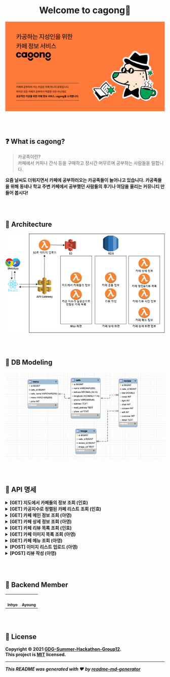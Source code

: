 <h1 align="center">Welcome to cagong👋</h1>

<p align="center">
<img width="700" src="./assets/main.png" />
</p>

<br><br>

## ❓ What is cagong?

> 카공족이란? <br> 카페에서 커피나 간식 등을 구매하고 장시간 머무르며 공부하는 사람들을 말합니다.

**요즘 날씨도 더워지면서 카페에 공부하러오는 카공족들이 늘어나고 있습니다. 카공족들을 위해 동네나 학교 주변 카페에서 공부했던 사람들의 후기나 여담을 올리는 커뮤니티 만들어 봅시다!**

<br><br>

## 📌 Architecture

<p align="center">
<img src="./assets/kagong_diagram.png" />
</p>

<br><br>

## 📂 DB Modeling

<p align="center">
<img src="./assets/db_modeling.png" />
</p>

<br><br>

## 🚩 API 명세


<details>
<summary><b>[GET]  지도에서 카페들의 정보 조회 (인효)<b></summary>
<div markdown="1">       

<br>

100m 반경에 있는 카페 목록의 위도, 경도, 카페 이름을 반환합니다. <br>

<img width="300" src="https://s3.us-west-2.amazonaws.com/secure.notion-static.com/83fad212-048e-4e92-9ee6-1b1849e7d9e4/Untitled.png?X-Amz-Algorithm=AWS4-HMAC-SHA256&X-Amz-Credential=AKIAT73L2G45O3KS52Y5%2F20210711%2Fus-west-2%2Fs3%2Faws4_request&X-Amz-Date=20210711T012223Z&X-Amz-Expires=86400&X-Amz-Signature=54723ac59f5dd37a643ac6223e3ac0645a95b2d862c7b88a61e05f673114ba92&X-Amz-SignedHeaders=host&response-content-disposition=filename%20%3D%22Untitled.png%22" />

```
[GET] /cafes?latitude=x&longitude=x
```

- **Response Body**

    ```json
    {
        "sucess": "true",
        "data": [
            {
                "id": "806447073",
                "place_name": "투썸플레이스 이대역점",
                "latitude": "37.5572360514845",
                "longitude": "126.94569812655"
            },
            {
                "id": "1866064248",
                "place_name": "카페봄봄 이화여대점",
                "latitude": "37.55722067043155",
                "longitude": "126.94555893119713"
            },
            {
                "id": "19622085",
                "place_name": "공차 이대점",
                "latitude": "37.5569764014276",
                "longitude": "126.945345206914"
            },
            {
                "id": "438330961",
                "place_name": "흑화당 이대점",
                "latitude": "37.5571243278597",
                "longitude": "126.945698207623"
            },
            {
                "id": "13127567",
                "place_name": "카페쥬디",
                "latitude": "37.5572832629733",
                "longitude": "126.946485798103"
            },
            {
                "id": "1595131797",
                "place_name": "커피베이 이대역점",
                "latitude": "37.55650794784634",
                "longitude": "126.945485885993"
            },
            {
                "id": "10368507",
                "place_name": "라바짜 이대점",
                "latitude": "37.5574344119916",
                "longitude": "126.946005822281"
            },
            {
                "id": "213867029",
                "place_name": "다인전통찻집",
                "latitude": "37.556443159523",
                "longitude": "126.945667012953"
            },
            {
                "id": "23040316",
                "place_name": "바카라",
                "latitude": "37.55606405286577",
                "longitude": "126.9461324344883"
            },
            {
                "id": "17811924",
                "place_name": "이지웨이 이대점",
                "latitude": "37.5572252103555",
                "longitude": "126.945634755837"
            }
        ]
    }
    ```

</div>
</details>

<details>
<summary><b>[GET] 카공지수로 정렬된 카페 리스트 조회 (인효)<b></summary>
<div markdown="1">   

<br>
새로운 페이지나 지도 옆에 슬라이드로 평점이 높은 까페 순으로 위도, 경도, 카페 이름 반환합니다. <br><br>

<img width="300" src="https://s3.us-west-2.amazonaws.com/secure.notion-static.com/b3223d6c-0d6f-4d29-a4b6-4b878bcb6400/Untitled.png?X-Amz-Algorithm=AWS4-HMAC-SHA256&X-Amz-Credential=AKIAT73L2G45O3KS52Y5%2F20210711%2Fus-west-2%2Fs3%2Faws4_request&X-Amz-Date=20210711T012725Z&X-Amz-Expires=86400&X-Amz-Signature=d44d401fd6900f79e7c218cbbf2d660b190d20dd0052cde3a65161f5fedf4276&X-Amz-SignedHeaders=host&response-content-disposition=filename%20%3D%22Untitled.png%22" />

```
[GET] /cafes/sorted?latitude=12345678901234&longitude=12345678901234
```

- **Response Body**

    ```json
    {
        "sucess": "true",
        "data": [
            {
                "id": "806447073",
                "place_name": "투썸플레이스 이대역점",
                "latitude": "37.5572360514845",
                "longitude": "126.94569812655",
                "avg_star": 3.227272727272727
            },
            {
                "id": "1866064248",
                "place_name": "카페봄봄 이화여대점",
                "latitude": "37.55722067043155",
                "longitude": "126.94555893119713",
                "avg_star": "false"
            },
            {
                "id": "19622085",
                "place_name": "공차 이대점",
                "latitude": "37.5569764014276",
                "longitude": "126.945345206914",
                "avg_star": "false"
            },
            {
                "id": "438330961",
                "place_name": "흑화당 이대점",
                "latitude": "37.5571243278597",
                "longitude": "126.945698207623",
                "avg_star": "false"
            },
            {
                "id": "13127567",
                "place_name": "카페쥬디",
                "latitude": "37.5572832629733",
                "longitude": "126.946485798103",
                "avg_star": "false"
            },
            {
                "id": "1595131797",
                "place_name": "커피베이 이대역점",
                "latitude": "37.55650794784634",
                "longitude": "126.945485885993",
                "avg_star": "false"
            },
            {
                "id": "10368507",
                "place_name": "라바짜 이대점",
                "latitude": "37.5574344119916",
                "longitude": "126.946005822281",
                "avg_star": "false"
            },
            {
                "id": "213867029",
                "place_name": "다인전통찻집",
                "latitude": "37.556443159523",
                "longitude": "126.945667012953",
                "avg_star": "false"
            },
            {
                "id": "23040316",
                "place_name": "바카라",
                "latitude": "37.55606405286577",
                "longitude": "126.9461324344883",
                "avg_star": "false"
            },
            {
                "id": "17811924",
                "place_name": "이지웨이 이대점",
                "latitude": "37.5572252103555",
                "longitude": "126.945634755837",
                "avg_star": "false"
            }
        ]
    }
    ```

</div>
</details>



<details>
<summary><b>[GET] 카페 메인 정보 조회 (아영)<b></summary>
<div markdown="1">   

<br>
해당 카페의 메인 정보를 조회합니다. <br><br>

<img width="300" src="https://s3.us-west-2.amazonaws.com/secure.notion-static.com/5013dd11-114f-48b6-a1a3-c17193efab45/Untitled.png?X-Amz-Algorithm=AWS4-HMAC-SHA256&X-Amz-Credential=AKIAT73L2G45O3KS52Y5%2F20210711%2Fus-west-2%2Fs3%2Faws4_request&X-Amz-Date=20210711T012900Z&X-Amz-Expires=86400&X-Amz-Signature=401ba0a2b54580aa2a6405c08037e00f0dcd92e392e37202259c636f33e56b59&X-Amz-SignedHeaders=host&response-content-disposition=filename%20%3D%22Untitled.png%22" />

```
[GET] /cafes/{cafe-id}
```

- Response Body
    - 성공 1

        ```json
        // 21446374
        {
            "success": true,
            "data": {
                "id": 21446374,
                "name": "Take 10Cafe",
                "cnt_review": 21,
                "avg_star": 2.93,
                "avg_noise": 2.6,
                "avg_light": 2.3,
                "avg_chair": 1.9,
                "thumbnail": "https://~.png"
            }
        }
        ```

    - 성공 2

        ```json
        // 8119644
        {
            "success": true,
            "data": {
                "id": 8119644,
                "name": "프린세스다이어리",
                "cnt_review": 0,
                "avg_star": null,
                "avg_noise": null,
                "avg_light": null,
                "avg_chair": null,
                "thumbnail": "https://~.png"
            }
        }
        ```

    - 실패

        ```json
        {
            "success": false,
            "message": "카페 정보가 존재하지 않습니다."
        }
        ```

</div>
</details>


<details>
<summary><b>[GET] 카페 상세 정보 조회 (아영)<b></summary>
<div markdown="1">   

<br>
카페의 상세 정보를 조회합니다. (첫 번째 탭)<br>

<img width="300" src="https://s3.us-west-2.amazonaws.com/secure.notion-static.com/211b7922-6808-4d00-b44b-c6403f9a5a23/Untitled.png?X-Amz-Algorithm=AWS4-HMAC-SHA256&X-Amz-Credential=AKIAT73L2G45O3KS52Y5%2F20210711%2Fus-west-2%2Fs3%2Faws4_request&X-Amz-Date=20210711T013130Z&X-Amz-Expires=86400&X-Amz-Signature=04ec03a6e550666ccdfe51fc5a3381d70fac6ac3284c6885ebaae6c053c8a98c&X-Amz-SignedHeaders=host&response-content-disposition=filename%20%3D%22Untitled.png%22" />

```
    
[GET] /cafes/{cafe-id}/info

```

- **Response Body**
    - **성공**

        ```json
        {
            "success": true,
            "data": {
                "id": 21446374,
                "name": "Take 10Cafe",
                "phone": null,
                "address": null,
                "latitude": 37.55764294352850,
                "longitude": 126.94492370288400,
                "avg_star": 2.85,
                "avg_noise": 2.6,
                "avg_light": 2.3,
                "avg_chair": 1.7,
                "avg_consent": 1,
                "avg_wifi": 2,
                "customer": 1,
                "review": "요호"
            }
        }
        ```

    - **성공 (카페 정보만 있는 경우)**

        ```json
        // 8119644
        {
            "success": true,
            "data": {
                "id": 8119644,
                "name": "프린세스다이어리",
                "phone": "012002",
                "address": "서울특별시 서대문구",
                "latitude": 37.55796784146020,
                "longitude": 126.94609145201600,
                "avg_star": null,
                "avg_noise": null,
                "avg_light": null,
                "avg_chair": null,
                "avg_consent": null,
                "avg_wifi": null,
                "customer": 2,
                "review": null
            }
        }
        ```

    - **실패 (카페 정보 자체가 DB에 없는 경우)**

        ```json
        {
            "success": false,
            "message": "카페 정보가 존재하지 않습니다."
        }
        ```

</div>
</details>


<details>
<summary><b>[GET] 카페 리뷰 목록 조회 (인효)<b></summary>
<div markdown="1">   

<br>
해당 카페의 리뷰 목록을 조회합니다. (두 번째 탭)<br>

<img width="300" src="https://s3.us-west-2.amazonaws.com/secure.notion-static.com/eee6c260-d923-4733-a4ae-f75a4bea5bca/Untitled.png?X-Amz-Algorithm=AWS4-HMAC-SHA256&X-Amz-Credential=AKIAT73L2G45O3KS52Y5%2F20210711%2Fus-west-2%2Fs3%2Faws4_request&X-Amz-Date=20210711T013444Z&X-Amz-Expires=86400&X-Amz-Signature=868ffa816565304d5c17c715f4e306432408d24d2c346532789546b0da63425e&X-Amz-SignedHeaders=host&response-content-disposition=filename%20%3D%22Untitled.png%22" />

```
[GET] /cafes/{cafe-id}/reviews 
```

- **Response Body**

    ```json
    {
      "success": "true",
      "data": [
        {
          "star": 1,
          "detail": "요호"
        },
        {
          "star": 4.5,
          "detail": "성공이다"
        },
        {
          "star": 3.5,
          "detail": "다 좋지만 화장실이 별로다"
        },
        {
          "star": 2.5,
          "detail": "포스트맨 테스트"
        },
        {
          "star": 2.5,
          "detail": "포스트맨 테스트"
        },
        {
          "star": 2.5,
          "detail": "포스트맨 테스트"
        },
        {
          "star": 3.5,
          "detail": "다 좋지만 화장실이 별로다"
        },
        {
          "star": 3.5,
          "detail": "다 좋지만 화장실이 별로다"
        },
        {
          "star": 3.5,
          "detail": "다 좋지만 화장실이 별로다"
        },
        {
          "star": 4,
          "detail": "요호"
        },
        {
          "star": 4,
          "detail": "요호"
        },
        {
          "star": 3.5,
          "detail": "요호"
        },
        {
          "star": 1,
          "detail": "요호"
        }
      ]
    }
    ```
</div>
</details>



<details>
<summary><b>[GET] 카페 이미지 목록 조회 (아영)<b></summary>
<div markdown="1">   

<br>
해당 카페의 이미지들을 조회합니다. (세 번째 탭)<br>

<img width="300" src="https://s3.us-west-2.amazonaws.com/secure.notion-static.com/d73cfb28-e59a-43ac-beb7-52e74e335879/Untitled.png?X-Amz-Algorithm=AWS4-HMAC-SHA256&X-Amz-Credential=AKIAT73L2G45O3KS52Y5%2F20210711%2Fus-west-2%2Fs3%2Faws4_request&X-Amz-Date=20210711T013524Z&X-Amz-Expires=86400&X-Amz-Signature=06fc2076c602760d423416763ca3de188e9027a9e825a0ccb1b68250366c0b03&X-Amz-SignedHeaders=host&response-content-disposition=filename%20%3D%22Untitled.png%22" />

```
[GET] /cafes/{cafe-id}/images
```

- **Response Body**
    - **성공**

        ```json
        {
            "success": true,
            "data": [
                "https://~.jpeg",
                "https://~.jpeg",
                "https://~.jpeg",
                "https://~.jpeg",
                "https://~.jpeg",
                "https://~.jpeg."
            ]
        }
        ```

    - **실패**

        ```json
        {
            "success": false,
            "message": "이미지 존재하지 않습니다."
        }
        ```

</div>
</details>



<details>
<summary><b>[GET] 카페 메뉴 조회 (아영)<b></summary>
<div markdown="1">  

<br>
해당 카페의 메뉴를 조회합니다. (네 번째 탭)<br>

<img width="300" src="https://s3.us-west-2.amazonaws.com/secure.notion-static.com/d8af312a-7c7b-4bc9-b5a7-6596e8604815/Untitled.png?X-Amz-Algorithm=AWS4-HMAC-SHA256&X-Amz-Credential=AKIAT73L2G45O3KS52Y5%2F20210711%2Fus-west-2%2Fs3%2Faws4_request&X-Amz-Date=20210711T013603Z&X-Amz-Expires=86400&X-Amz-Signature=2f4239cf3de97274802dca97c1b42d6f65d9d126ed5b3d1ae9296d5cfd89f909&X-Amz-SignedHeaders=host&response-content-disposition=filename%20%3D%22Untitled.png%22" />

```
[GET] /cafes/{cafe-id}/menus
```

- **Response Body**
    - **성공**

        ```json
        {
            "success": true,
            "data": [
                {
                    "menu": "돈코츠라멘",
                    "price": 6000
                },
                {
                    "menu": "카라귀라멘",
                    "price": 6000
                },
                {
                    "menu": "쯔케면",
                    "price": 6000
                },
                {
                    "menu": "쿠로 라멘",
                    "price": 6000
                },
                {
                    "menu": "안카케 야끼라멘",
                    "price": 6000
                }
            ]
        }
        ```

    - 실패

        ```json
        {
            "success": false,
            "message": "메뉴 정보가 존재하지 않습니다."
        }
        ```

</div>
</details>


<details>
<summary><b>[POST] 이미지 리스트 업로드 (아영) <b></summary>
<div markdown="1">   

<br>

리뷰 작성할 때, 이미지를 첨부하는 경우 API를 호출합니다. <br>
이미지 url 리스트를 받아 `리뷰 작성 API` 를 호출할 때 Request Body에 담습니다. <br>

<img width="300" src="https://s3.us-west-2.amazonaws.com/secure.notion-static.com/97de5d3b-26b0-4dac-b569-176d2dc4aa4e/Untitled.png?X-Amz-Algorithm=AWS4-HMAC-SHA256&X-Amz-Credential=AKIAT73L2G45O3KS52Y5%2F20210711%2Fus-west-2%2Fs3%2Faws4_request&X-Amz-Date=20210711T013638Z&X-Amz-Expires=86400&X-Amz-Signature=f4887f1977b5ceb23e3318d4761eb6264c362ef9a46aaf14c4191fcdd334d896&X-Amz-SignedHeaders=host&response-content-disposition=filename%20%3D%22Untitled.png%22" />

<br>

```
[POST] /images
```

- **Request Header**

    ```json
    {
        "Content-Type": "multipart/form-data"
    }
    ```

- **Request Body**

    ```json
    form-data file로 전송 
    key는 file로 설정
    ```

    예시

    ![image](https://s3.us-west-2.amazonaws.com/secure.notion-static.com/a5c59705-0fd2-4347-bb50-e36b18bc6e28/Untitled.png?X-Amz-Algorithm=AWS4-HMAC-SHA256&X-Amz-Credential=AKIAT73L2G45O3KS52Y5%2F20210711%2Fus-west-2%2Fs3%2Faws4_request&X-Amz-Date=20210711T022044Z&X-Amz-Expires=86400&X-Amz-Signature=e6037dcb6e212a3d40c5779fe5dc7df3b83590d1e8256bf25fe8c6e3c54e7b7f&X-Amz-SignedHeaders=host&response-content-disposition=filename%20%3D%22Untitled.png%22)

- **Response Body**

    이미지 url 리스트를 반환합니다.

    ```json
    {
        "success": true,
        "data": [
            "https://~.png",
            "https://~.png"
        ]
    }
    ```

</div>
</details>


<details>
<summary><b>[POST] 리뷰 작성 (아영)<b></summary>
<div markdown="1">   

<br>

id가 `{cafe-id}`인 카페의 카공 후기를 작성합니다.<br>

<img width="300" src="https://s3.us-west-2.amazonaws.com/secure.notion-static.com/32bd8d2b-187a-4b85-9c37-4aa19f26c132/Untitled.png?X-Amz-Algorithm=AWS4-HMAC-SHA256&X-Amz-Credential=AKIAT73L2G45O3KS52Y5%2F20210711%2Fus-west-2%2Fs3%2Faws4_request&X-Amz-Date=20210711T013716Z&X-Amz-Expires=86400&X-Amz-Signature=9d84047d3f0c0f0dcdbc13d51d67296e44b0ffaa67478c0a4621f71e2869c6a8&X-Amz-SignedHeaders=host&response-content-disposition=filename%20%3D%22Untitled.png%22" />

<br>

```
[POST] /cafes/{cafe-id}/reviews
```

- **Request Body**

    ```json
    {
    		"star": 3.5,
        "consent": 2,
    		"chair": 3,
    		"noise": 3,
    		"light": 2,
    		"wifi": 2,
    		"customer": 1,
    		"detail": "최고",
        "imageList": [
            "https://~.jpeg"  
        ]   
    }
    ```

- **Response Body**
    - **성공**

        ```json
        {
            "success": true
        }
        ```

    - **실패 (별점 없는 경우)**

        ```json
        {
            "success": false,
            "message": "별점 입력해주세요."
        }
        ```

</div>
</details>

<br><br>
    
## 🤩 Backend Member

<table>
  <tr>
    <td align="center"><a href="https://github.com/PARKINHYO"><img src="https://avatars.githubusercontent.com/u/47745785?v=4?s=100" width="100px;" alt=""/><br /><sub><b>Inhyo</b></sub></a><br/></td>
    <td align="center"><a href="https://github.com/ayoung0073"><img src="https://avatars3.githubusercontent.com/ayoung0073?v=4?s=100" width="100px;" alt=""/><br /><sub><b>Ayoung</b></sub></a><br/></td>
  </tr>
</table>
    
<br><br>

## 📝 License

Copyright © 2021 [GDG-Summer-Hackathon-Group12](https://github.com/GDG-Summer-Hackathon-Group12).<br/>
This project is [MIT](https://github.com/GDG-Summer-Hackathon-Group12/serverless-backend/blob/main/LICENSE) licensed.
***
_This README was generated with ❤️ by [readme-md-generator](https://github.com/kefranabg/readme-md-generator)_
